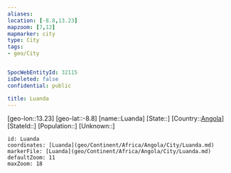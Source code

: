 ```yaml
---
aliases: 
location: [-8.8,13.23]
mapzoom: [7,12] 
mapmarker: city 
type: City
tags:
- geo/City


SpocWebEntityId: 32115
isDeleted: false
confidential: public

title: Luanda
---
```

[geo-lon::13.23]
[geo-lat::-8.8]
[name::Luanda]
[State::]
[Country::[Angola](geo/Continent/Africa/Angola.md)]
[StateId::]
[Population::]
[Unknown::]


```leaflet
id: Luanda
coordinates: [Luanda](geo/Continent/Africa/Angola/City/Luanda.md)
markerFile: [Luanda](geo/Continent/Africa/Angola/City/Luanda.md)
defaultZoom: 11 
maxZoom: 18
```


